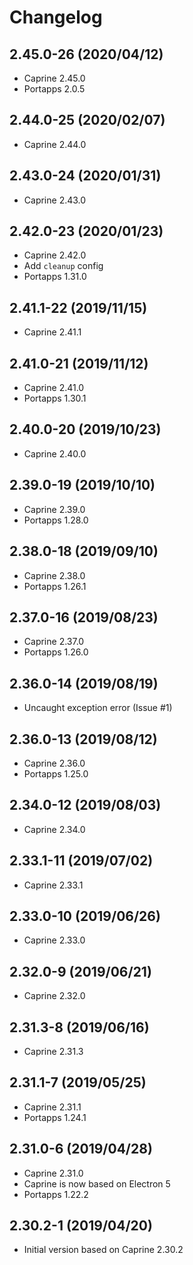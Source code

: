 # Changelog

## 2.45.0-26 (2020/04/12)

* Caprine 2.45.0
* Portapps 2.0.5

## 2.44.0-25 (2020/02/07)

* Caprine 2.44.0

## 2.43.0-24 (2020/01/31)

* Caprine 2.43.0

## 2.42.0-23 (2020/01/23)

* Caprine 2.42.0
* Add `cleanup` config
* Portapps 1.31.0

## 2.41.1-22 (2019/11/15)

* Caprine 2.41.1

## 2.41.0-21 (2019/11/12)

* Caprine 2.41.0
* Portapps 1.30.1

## 2.40.0-20 (2019/10/23)

* Caprine 2.40.0

## 2.39.0-19 (2019/10/10)

* Caprine 2.39.0
* Portapps 1.28.0

## 2.38.0-18 (2019/09/10)

* Caprine 2.38.0
* Portapps 1.26.1

## 2.37.0-16 (2019/08/23)

* Caprine 2.37.0
* Portapps 1.26.0

## 2.36.0-14 (2019/08/19)

* Uncaught exception error (Issue #1)

## 2.36.0-13 (2019/08/12)

* Caprine 2.36.0
* Portapps 1.25.0

## 2.34.0-12 (2019/08/03)

* Caprine 2.34.0

## 2.33.1-11 (2019/07/02)

* Caprine 2.33.1

## 2.33.0-10 (2019/06/26)

* Caprine 2.33.0

## 2.32.0-9 (2019/06/21)

* Caprine 2.32.0

## 2.31.3-8 (2019/06/16)

* Caprine 2.31.3

## 2.31.1-7 (2019/05/25)

* Caprine 2.31.1
* Portapps 1.24.1

## 2.31.0-6 (2019/04/28)

* Caprine 2.31.0
* Caprine is now based on Electron 5
* Portapps 1.22.2

## 2.30.2-1 (2019/04/20)

* Initial version based on Caprine 2.30.2
